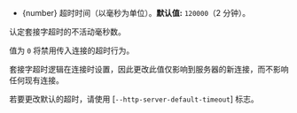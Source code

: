 <!-- YAML
added: v0.9.12
-->

* {number} 超时时间（以毫秒为单位）。**默认值:** `120000`（2 分钟）。

认定套接字超时的不活动毫秒数。

值为 `0` 将禁用传入连接的超时行为。

套接字超时逻辑在连接时设置，因此更改此值仅影响到服务器的新连接，而不影响任何现有连接。

若要更改默认的超时，请使用 [`--http-server-default-timeout`] 标志。

